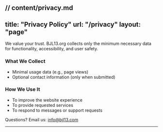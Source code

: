 // content/privacy.md
---
title: "Privacy Policy"
url: "/privacy"
layout: "page"
---

We value your trust. BJL13.org collects only the minimum necessary data for functionality, accessibility, and user safety.

### What We Collect
- Minimal usage data (e.g., page views)
- Optional contact information (only when submitted)

### How We Use It
- To improve the website experience
- To provide requested services
- To respond to messages or support requests

Questions? Email us: [info@bjl13.com](mailto:info@bjl13.com)

---